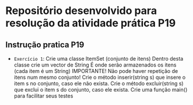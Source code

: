# Repositório desenvolvido para resolução da atividade prática P19 
## Instrução pratica P19

- `Exercício 1`:  Crie uma classe ItemSet (conjunto de itens)
Dentro desta classe crie um vector de String É onde serão armazenados os
itens (cada item é um String)
IMPORTANTE! Não pode haver repetição de itens num mesmo conjunto!
Crie o método inserir(string s) que insere o item s no conjunto, caso ele não exista.
Crie o método excluir(string s) que exclui o item s do conjunto, caso ele exista.
Crie uma função main() para facilitar seus testes
